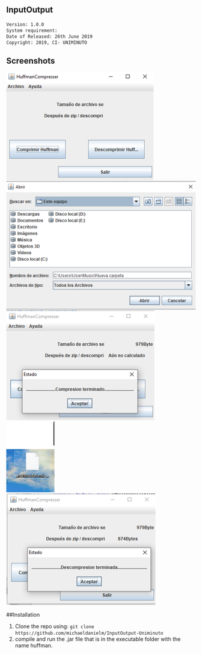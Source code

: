 ## InputOutput
  

    Version: 1.0.0
    System requirement: 
    Date of Released: 26th June 2019
    Copyright: 2019, CI- UNIMINUTO
    
    
## Screenshots
![CI-Huffman](https://raw.githubusercontent.com/michaeldanielm/InputOutput-Uniminuto/master/Screenshots/1.PNG?token=AGMVKWE72THJXSLGNBXPSJ25D3SH4)
![CI-Huffman](https://raw.githubusercontent.com/michaeldanielm/InputOutput-Uniminuto/master/Screenshots/2.PNG?token=AGMVKWE72THJXSLGNBXPSJ25D3SH4)
![CI-Huffman](https://raw.githubusercontent.com/michaeldanielm/InputOutput-Uniminuto/master/Screenshots/3.PNG?token=AGMVKWE72THJXSLGNBXPSJ25D3SH4)
![CI-Huffman](https://raw.githubusercontent.com/michaeldanielm/InputOutput-Uniminuto/master/Screenshots/4.PNG?token=AGMVKWE72THJXSLGNBXPSJ25D3SH4)
![CI-Huffman](https://raw.githubusercontent.com/michaeldanielm/InputOutput-Uniminuto/master/Screenshots/5.PNG?token=AGMVKWE72THJXSLGNBXPSJ25D3SH4)


##Installation
1. Clone the repo using: `git clone https://github.com/michaeldanielm/InputOutput-Uniminuto`
2. compile and run the .jar file that is in the executable folder with the name huffman.

